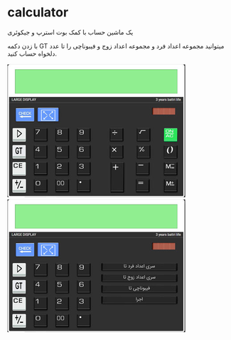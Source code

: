 # calculator
<p>
یک ماشین حساب با کمک بوت استرپ و جیکوئری 
</p>
<p>
با زدن دکمه GT میتوانید مجموعه اعداد فرد و مجموعه اعداد زوج و فیبوناچی را تا عدد دلخواه حساب کنید.
</p>
<img src="https://raw.githubusercontent.com/samanbalahang/calculator/main/assets/images/calc-01.jpg" alt="calc">
<br>
<img src="https://raw.githubusercontent.com/samanbalahang/calculator/main/assets/images/calc-02.jpg" alt="calc">
